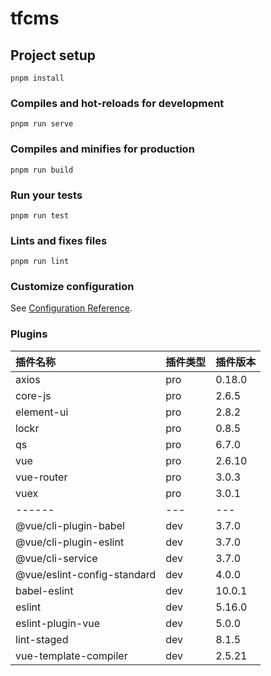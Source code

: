 # tfcms

## Project setup
```
pnpm install
```

### Compiles and hot-reloads for development
```
pnpm run serve
```

### Compiles and minifies for production
```
pnpm run build
```

### Run your tests
```
pnpm run test
```

### Lints and fixes files
```
pnpm run lint
```

### Customize configuration
See [Configuration Reference](https://cli.vuejs.org/config/).


### Plugins
| 插件名称                    | 插件类型 | 插件版本 |
| :-------------------------- | :------- | :------- |
| axios                       | pro      | 0.18.0   |
| core-js                     | pro      | 2.6.5    |
| element-ui                  | pro      | 2.8.2    |
| lockr                       | pro      | 0.8.5    |
| qs                          | pro      | 6.7.0    |
| vue                         | pro      | 2.6.10   |
| vue-router                  | pro      | 3.0.3    |
| vuex                        | pro      | 3.0.1    |
| ------                      | ---      | ---      |
| @vue/cli-plugin-babel       | dev      | 3.7.0    |
| @vue/cli-plugin-eslint      | dev      | 3.7.0    |
| @vue/cli-service            | dev      | 3.7.0    |
| @vue/eslint-config-standard | dev      | 4.0.0    |
| babel-eslint                | dev      | 10.0.1   |
| eslint                      | dev      | 5.16.0   |
| eslint-plugin-vue           | dev      | 5.0.0    |
| lint-staged                 | dev      | 8.1.5    |
| vue-template-compiler       | dev      | 2.5.21   |